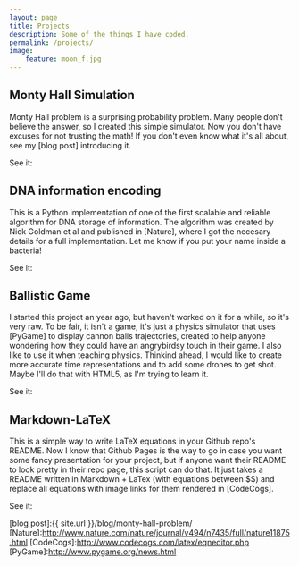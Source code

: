 ```yaml
---
layout: page
title: Projects
description: Some of the things I have coded.
permalink: /projects/
image:
    feature: moon_f.jpg
---
```


## Monty Hall Simulation

Monty Hall problem is a surprising probability problem. Many people don't believe the answer, so I created this simple simulator. Now you don't have excuses for not trusting the math! If you don't even know what it's all about, see my [blog post] introducing it. 

See it: 
<a href="https://github.com/allanino/monty-hall-simulation" target="_blank"><span class="icon-github2"></span></a>
<a href="{{ site.url }}/monty-hall-simulation" target="_blank"><span class="icon-html5"></span></a>

## DNA information encoding

This is a Python implementation of one of the first scalable and reliable algorithm for DNA storage of information. The algorithm was created by Nick Goldman et al and published in [Nature], where I got the necesary details for a full implementation. Let me know if you put your name inside a bacteria!

See it: 
<a href="https://github.com/allanino/DNA" target="_blank"><span class="icon-github2"></span></a>

## Ballistic Game

I started this project an year ago, but haven't worked on it for a while, so it's very raw. To be fair, it isn't a game, it's just a physics simulator that uses [PyGame] to display cannon balls trajectories, created to help anyone wondering how they could have an angrybirdsy touch in their game. I also like to use it when teaching physics. Thinkind ahead, I would like to create more accurate time representations and to add some drones to get shot. Maybe I'll do that with HTML5, as I'm trying to learn it. 

See it: 
<a href="https://github.com/allanino/BallisticGame" target="_blank"><span class="icon-github2"></span></a>

## Markdown-LaTeX

This is a simple way to write LaTeX equations in your Github repo's README. Now I know that Github Pages is the way to go in case you want some fancy presentation for your project, but if anyone want their README to look pretty in their repo page, this script can do that. It just takes a README written in Markdown + LaTex (with equations between $$) and replace all equations with image links for them rendered in [CodeCogs].

See it: 
<a href="https://github.com/allanino/markdown-latex" target="_blank"><span class="icon-github2"></span></a>

[blog post]:{{ site.url }}/blog/monty-hall-problem/
[Nature]:http://www.nature.com/nature/journal/v494/n7435/full/nature11875.html
[CodeCogs]:http://www.codecogs.com/latex/eqneditor.php
[PyGame]:http://www.pygame.org/news.html